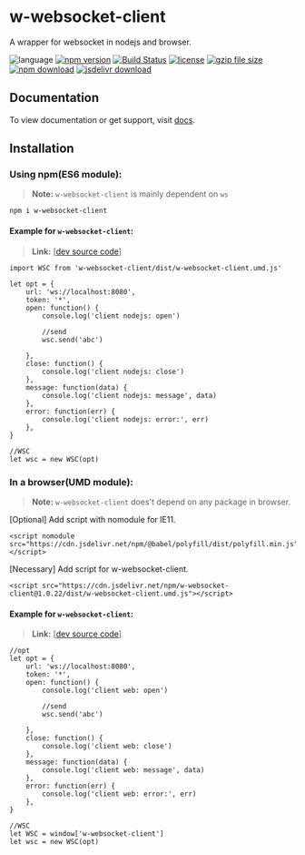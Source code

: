 # w-websocket-client
A wrapper for websocket in nodejs and browser.

![language](https://img.shields.io/badge/language-JavaScript-orange.svg) 
[![npm version](http://img.shields.io/npm/v/w-websocket-client.svg?style=flat)](https://npmjs.org/package/w-websocket-client) 
[![Build Status](https://travis-ci.org/yuda-lyu/w-websocket-client.svg?branch=master)](https://travis-ci.org/yuda-lyu/w-websocket-client) 
[![license](https://img.shields.io/npm/l/w-websocket-client.svg?style=flat)](https://npmjs.org/package/w-websocket-client) 
[![gzip file size](http://img.badgesize.io/yuda-lyu/w-websocket-client/master/dist/w-websocket-client.umd.js.svg?compression=gzip)](https://github.com/yuda-lyu/w-websocket-client)
[![npm download](https://img.shields.io/npm/dt/w-websocket-client.svg)](https://npmjs.org/package/w-websocket-client) 
[![jsdelivr download](https://img.shields.io/jsdelivr/npm/hm/w-websocket-client.svg)](https://www.jsdelivr.com/package/npm/w-websocket-client)

## Documentation
To view documentation or get support, visit [docs](https://yuda-lyu.github.io/w-websocket-client/global.html).

## Installation
### Using npm(ES6 module):
> **Note:** `w-websocket-client` is mainly dependent on `ws`
```alias
npm i w-websocket-client
```
#### Example for `w-websocket-client`:
> **Link:** [[dev source code](https://github.com/yuda-lyu/w-websocket-client/blob/master/scla.mjs)]
```alias
import WSC from 'w-websocket-client/dist/w-websocket-client.umd.js'

let opt = {
    url: 'ws://localhost:8080',
    token: '*',
    open: function() {
        console.log('client nodejs: open')

        //send
        wsc.send('abc')

    },
    close: function() {
        console.log('client nodejs: close')
    },
    message: function(data) {
        console.log('client nodejs: message', data)
    },
    error: function(err) {
        console.log('client nodejs: error:', err)
    },
}

//WSC
let wsc = new WSC(opt)
```

### In a browser(UMD module):
> **Note:** `w-websocket-client` does't depend on any package in browser.

[Optional] Add script with nomodule for IE11.
```alias
<script nomodule src="https://cdn.jsdelivr.net/npm/@babel/polyfill/dist/polyfill.min.js"></script>
```
[Necessary] Add script for w-websocket-client.
```alias
<script src="https://cdn.jsdelivr.net/npm/w-websocket-client@1.0.22/dist/w-websocket-client.umd.js"></script>
```
#### Example for `w-websocket-client`:
> **Link:** [[dev source code](https://github.com/yuda-lyu/w-websocket-client/blob/master/web.html)]
```alias
//opt
let opt = {
    url: 'ws://localhost:8080',
    token: '*',
    open: function() {
        console.log('client web: open')

        //send
        wsc.send('abc')

    },
    close: function() {
        console.log('client web: close')
    },
    message: function(data) {
        console.log('client web: message', data)
    },
    error: function(err) {
        console.log('client web: error:', err)
    },
}

//WSC
let WSC = window['w-websocket-client']
let wsc = new WSC(opt)
```